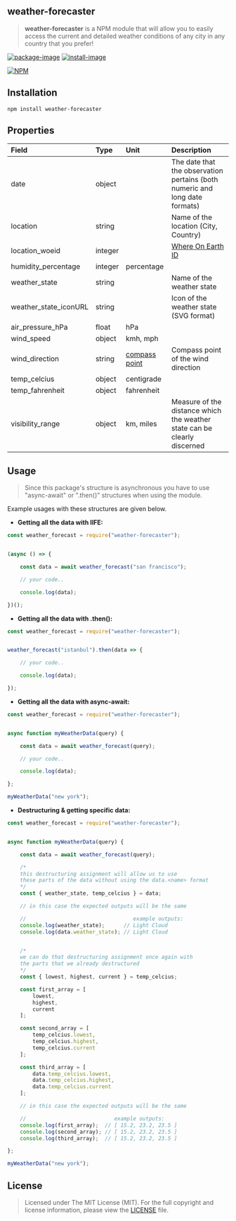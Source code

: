 ## weather-forecaster

> **weather-forecaster** is a NPM module that will allow you to easily access the current and detailed weather conditions of any city in any country that you prefer!

[![package-image]][package-url]  [![install-image]][install-url]

[![NPM][npm-image]][npm-url]

## Installation
```batch
npm install weather-forecaster
```
## Properties

| Field | Type | Unit | Description |
|:--------|:-------|:-----------|:-------|
| date | object | | The date that the observation pertains (both numeric and long date formats) |
| location | string | | Name of the location (City, Country)|
| location_woeid | integer | | [Where On Earth ID](https://en.wikipedia.org/wiki/WOEID) |
| humidity_percentage | integer | percentage | |
| weather_state | string | | Name of the weather state |
| weather_state_iconURL | string | | Icon of the weather state (SVG format) |
| air_pressure_hPa | float | hPa | |
| wind_speed | object | kmh, mph | |
| wind_direction | string | [compass point](https://en.wikipedia.org/wiki/Points_of_the_compass#Compass_points) | Compass point of the wind direction |
| temp_celcius | object | centigrade | |
| temp_fahrenheit | object | fahrenheit | |
| visibility_range | object | km, miles | Measure of the distance which the weather state can be clearly discerned |

## Usage
  
> Since this package's structure is asynchronous you have to use "async-await" or ".then()" structures when using the module.

Example usages with these structures are given below.

- **Getting all the data with IIFE:**
```js
const weather_forecast = require("weather-forecaster");


(async () => {

    const data = await weather_forecast("san francisco");

    // your code..

    console.log(data);

})();
```

- **Getting all the data with .then():**
```js
const weather_forecast = require("weather-forecaster");


weather_forecast("istanbul").then(data => {

    // your code..

    console.log(data);

});
```

- **Getting all the data with async-await:**
```js
const weather_forecast = require("weather-forecaster");


async function myWeatherData(query) {

    const data = await weather_forecast(query);

    // your code..

    console.log(data);

};

myWeatherData("new york");
```

- **Destructuring & getting specific data:**
```js
const weather_forecast = require("weather-forecaster");


async function myWeatherData(query) {

    const data = await weather_forecast(query);

    /*
    this destructuring assignment will allow us to use 
    these parts of the data without using the data.<name> format
    */
    const { weather_state, temp_celcius } = data;

    // in this case the expected outputs will be the same

    //                                  example outputs:
    console.log(weather_state);      // Light Cloud
    console.log(data.weather_state); // Light Cloud


    /*
    we can do that destructuring assignment once again with
    the parts that we already destructured
    */
    const { lowest, highest, current } = temp_celcius;

    const first_array = [
        lowest,
        highest,
        current
    ];

    const second_array = [
        temp_celcius.lowest,
        temp_celcius.highest,
        temp_celcius.current
    ];

    const third_array = [
        data.temp_celcius.lowest,
        data.temp_celcius.highest,
        data.temp_celcius.current
    ];

    // in this case the expected outputs will be the same

    //                            example outputs:
    console.log(first_array);  // [ 15.2, 23.2, 23.5 ]
    console.log(second_array); // [ 15.2, 23.2, 23.5 ]
    console.log(third_array);  // [ 15.2, 23.2, 23.5 ]

};

myWeatherData("new york");
```

## License

> Licensed under The MIT License (MIT). 
> For the full copyright and license information,
> please view the [LICENSE](https://github.com/ardneps/weather-forecaster/blob/master/LICENSE) file.

[package-url]: http://npmjs.org/package/weather-forecaster
[package-image]: https://badge.fury.io/js/weather-forecaster.svg

[install-url]: https://packagephobia.com/result?p=weather-forecaster
[install-image]: https://packagephobia.com/badge?p=weather-forecaster

[npm-url]: https://nodei.co/npm/weather-forecaster/
[npm-image]: https://nodei.co/npm/weather-forecaster.png?downloads=true&downloadRank=true&stars=false